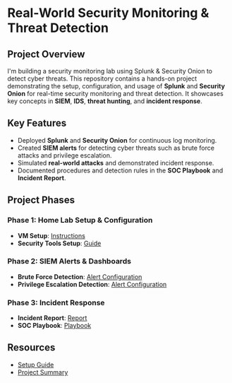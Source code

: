 # Real-World Security Monitoring & Threat Detection

## Project Overview
I'm building a security monitoring lab using Splunk & Security Onion to detect cyber threats.
This repository contains a hands-on project demonstrating the setup, configuration, and usage of **Splunk** and **Security Onion** for real-time security monitoring and threat detection. It showcases key concepts in **SIEM**, **IDS**, **threat hunting**, and **incident response**.

## Key Features
- Deployed **Splunk** and **Security Onion** for continuous log monitoring.
- Created **SIEM alerts** for detecting cyber threats such as brute force attacks and privilege escalation.
- Simulated **real-world attacks** and demonstrated incident response.
- Documented procedures and detection rules in the **SOC Playbook** and **Incident Report**.

## Project Phases
### Phase 1: Home Lab Setup & Configuration
- **VM Setup**: [Instructions](01-home-lab-setup/a.VM-configuration.md)
- **Security Tools Setup**: [Guide](01-home-lab-setup/b.security-tools-setup.md)

### Phase 2: SIEM Alerts & Dashboards
- **Brute Force Detection**: [Alert Configuration](02-siem-alerts/a.brute-force-alerts.md)
- **Privilege Escalation Detection**: [Alert Configuration](02-siem-alerts/b.privilege-escalation-alerts.md)

### Phase 3: Incident Response
- **Incident Report**: [Report](03-incident-response/a.incident-report.md)
- **SOC Playbook**: [Playbook](03-incident-response/b.SOC-playbook.md)

## Resources
- [Setup Guide](04-docs/a.setup-guide.md)
- [Project Summary](04-docs/b.project-summary.md)
